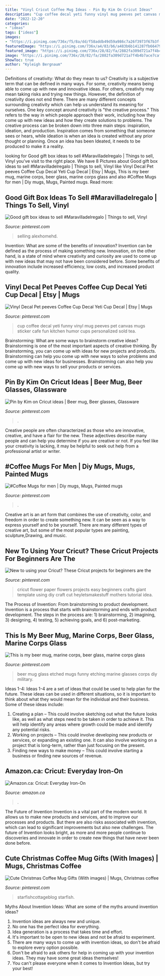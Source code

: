 ```yaml
---
title: "Vinyl Cricut Coffee Mug Ideas - Pin By Kim On Cricut Ideas"
description: "Cup coffee decal yeti funny vinyl mug peeves pet canvas mugs sticker cafe fun kitchen humor cups personalized sold tea"
date: "2022-12-20"
categories:
- "ideas"
tags: ["ideas"]
images:
- "https://i.pinimg.com/736x/f5/8a/dd/f58addb49d59a986c7a26f3973f67b3f--beer-mug-glass-etching.jpg"
featuredImage: "https://i.pinimg.com/736x/a4/83/b6/a483b6b141287fb664795405980ef4a0.jpg"
featured_image: "https://i.pinimg.com/736x/28/82/fa/2882fa309d721a7f4b4b7ace7caf5221.jpg"
image: "https://i.pinimg.com/736x/28/82/fa/2882fa309d721a7f4b4b7ace7caf5221.jpg"
ShowToc: true
author: "Kyleigh Bergnaum"
---
```



Definitions of creativity: What do they mean to us?
Creativity is a subjective term that can be defined in many ways. For some, creativity means being able to come up with new and innovative ideas. For others, creativity may mean taking risks and trying new things. However, the definition of creativity does not end there. There are many different concepts surrounding creativity which can help us understand its meaning for ourselves.
One key concept around creativity is "the creative process." This refers to the way in which people approach their work, including how they come up with new ideas and how they create solutions to problems. The creative process can be broken down into three main steps: inspiration, ideation, and production. Inspiration comes from something that someone sees or hears, while ideation is when an idea is created without any prior thought or planning. Once an idea has been Ideated, it needs to be produced to make it a reality.

	

		
looking for Good gift box ideas to sell #Maravilladelregalo | Things to sell, Vinyl you've visit to the right place. We have 8 Pictures about Good gift box ideas to sell #Maravilladelregalo | Things to sell, Vinyl like Vinyl Decal Pet peeves Coffee Cup Decal Yeti Cup Decal | Etsy | Mugs, This is my beer mug, marine corps, beer glass, marine corps glass and also #Coffee Mugs for men | Diy mugs, Mugs, Painted mugs. Read more:
		
    
## Good Gift Box Ideas To Sell #Maravilladelregalo | Things To Sell, Vinyl

<img loading=lazy src="https://i.pinimg.com/736x/bb/0a/9d/bb0a9d279791f0478f1949d6f147e34d.jpg" onerror="this.onerror=null;this.src='https://tse3.mm.bing.net/th?id=OIP.CQFiiZK01Tm2anJ50Ew2rwHaJ4&amp;pid=15.1';" alt="Good gift box ideas to sell #Maravilladelregalo | Things to sell, Vinyl">

_Source: pinterest.com_

>selling alexhomehd. 

	

Invention: What are some of the benefits of innovation?
Invention can be defined as the process of making something new. Innovation, on the other hand, is a state of mind where creativity and curiosity are used to come up with new ideas that may not have been considered before. Some benefits of innovation include increased efficiency, low costs, and increased product quality.

    
## Vinyl Decal Pet Peeves Coffee Cup Decal Yeti Cup Decal | Etsy | Mugs

<img loading=lazy src="https://i.pinimg.com/736x/28/82/fa/2882fa309d721a7f4b4b7ace7caf5221.jpg" onerror="this.onerror=null;this.src='https://tse1.mm.bing.net/th?id=OIP.5fM_KhHpqGN9hOsSwbUiFAHaJ3&amp;pid=15.1';" alt="Vinyl Decal Pet peeves Coffee Cup Decal Yeti Cup Decal | Etsy | Mugs">

_Source: pinterest.com_

>cup coffee decal yeti funny vinyl mug peeves pet canvas mugs sticker cafe fun kitchen humor cups personalized sold tea. 

	

Brainstorming: What are some ways to brainstorm creative ideas?
Brainstorming is one of the most important aspects of creative thinking. By brainstorming, you can come up with ideas for new projects and products. Brainstorming can help you come up with new ways to solve problems and come up with new ideas for businesses. Brainstorming can also help you come up with new ways to sell your products or services.

    
## Pin By Kim On Cricut Ideas | Beer Mug, Beer Glasses, Glassware

<img loading=lazy src="https://i.pinimg.com/736x/e3/f0/f7/e3f0f716bb709e0bd4f9ff4a1c564b49.jpg" onerror="this.onerror=null;this.src='https://tse1.mm.bing.net/th?id=OIP.RsFjOXZVnG0kItT21HK2lwHaJ3&amp;pid=15.1';" alt="Pin by Kim on Cricut ideas | Beer mug, Beer glasses, Glassware">

_Source: pinterest.com_

>. 

	

Creative people are often characterized as those who are innovative, creative, and have a flair for the new. These adjectives describe many people and can help you determine if you are creative or not. If you feel like your creativity is lacking, it may be helpful to seek out help from a professional artist or writer.

    
## #Coffee Mugs For Men | Diy Mugs, Mugs, Painted Mugs

<img loading=lazy src="https://i.pinimg.com/736x/2f/fa/7c/2ffa7c9a5b5d593c4fdb547b4cbbe04c.jpg" onerror="this.onerror=null;this.src='https://tse2.mm.bing.net/th?id=OIP.mNdPCLWRi2_SkeTFRuchhwHaJ3&amp;pid=15.1';" alt="#Coffee Mugs for men | Diy mugs, Mugs, Painted mugs">

_Source: pinterest.com_

>. 

	

Creative art is an art form that combines the use of creativity, color, and freedom in order to create something new. It can be seen as a way to express yourself and to be yourself. There are many different types of creative art, but some of the most popular types are painting, sculpture,Drawing, and music.

    
## New To Using Your Cricut? These Cricut Projects For Beginners Are The

<img loading=lazy src="https://i.pinimg.com/736x/a4/83/b6/a483b6b141287fb664795405980ef4a0.jpg" onerror="this.onerror=null;this.src='https://tse3.mm.bing.net/th?id=OIP.hkxZ6Ynx9BrT6a4NO9j8YwHaLH&amp;pid=15.1';" alt="New to using your Cricut? These Cricut projects for beginners are the">

_Source: pinterest.com_

>cricut flower paper flowers projects easy beginners crafts giant template using diy craft cut heyletsmakestuff mothers tutorial idea. 

	

The Process of Invention: From brainstorming to product development.
Invention is a process that starts with brainstorming and ends with product development. The steps in the process are: 1) brainstorming, 2) imagining, 3) designing, 4) testing, 5) achieving goals, and 6) post-marketing.

    
## This Is My Beer Mug, Marine Corps, Beer Glass, Marine Corps Glass

<img loading=lazy src="https://i.pinimg.com/736x/f5/8a/dd/f58addb49d59a986c7a26f3973f67b3f--beer-mug-glass-etching.jpg" onerror="this.onerror=null;this.src='https://tse2.mm.bing.net/th?id=OIP.-w5s8MzuEgpC4EVmZIvbiAHaLH&amp;pid=15.1';" alt="This is my beer mug, marine corps, beer glass, marine corps glass">

_Source: pinterest.com_

>beer mug glass etched mugs funny etching marine glasses corps diy military. 

	

Ideas 1-4:
Ideas 1-4 are a set of ideas that could be used to help plan for the future. These ideas can be used in different situations, so it is important to think about what they would mean for the individual and their business. Some of these ideas include:
1. Creating a plan – This could involve sketching out what the future looks like, as well as what steps need to be taken in order to achieve it. This will help identify any areas where growth could be made and identify any potential risks. 
2. Working on projects – This could involve developing new products or services, or expanding an existing one. It can also involve working on a project that is long-term, rather than just focusing on the present. 
3. Finding new ways to make money – This could involve starting a business or finding new sources of revenue.

    
## Amazon.ca: Cricut: Everyday Iron-On

<img loading=lazy src="https://images-na.ssl-images-amazon.com/images/S/abs-image-upload-na/f/AmazonStores/A2EUQ1WTGCTBG2/550b8bc8a7913f22883ff0c63fb438ee.w3000.h2000.jpg" onerror="this.onerror=null;this.src='https://tse4.mm.bing.net/th?id=OIP.UJB4jxnuB9LoEFBevqVwZQHaE8&amp;pid=15.1';" alt="Amazon.ca: Cricut: Everyday Iron-On">

_Source: amazon.ca_

>. 

	

The Future of Invention
Invention is a vital part of the modern world. It allows us to make new products and services, and to improve our processes and products. But there are also risks associated with invention, which can lead to significant improvements but also new challenges. The future of Invention looks bright, as more and more people continue to discoveries and innovate in order to create new things that have never been done before.

    
## Cute Christmas Coffee Mug Gifts (With Images) | Mugs, Christmas Coffee

<img loading=lazy src="https://i.pinimg.com/originals/90/3c/16/903c167a25d441a84c4c0aad7e7775d9.jpg" onerror="this.onerror=null;this.src='https://tse4.mm.bing.net/th?id=OIP.4PwzrmNBMw6F4N7fq35qSwHaLH&amp;pid=15.1';" alt="Cute Christmas Coffee Mug Gifts (With images) | Mugs, Christmas coffee">

_Source: pinterest.com_

>starfishcottageblog starfish. 

	

Myths About Invention Ideas: What are some of the myths around invention ideas?
1. Invention ideas are always new and unique.
2. No one has the perfect idea for everything.
3. Idea generation is a process that takes time and effort.
4. It's important to be open to new ideas and not be afraid to experiment.
5. There are many ways to come up with invention ideas, so don't be afraid to explore every option possible.
6. Don't be afraid to ask others for help in coming up with your invention ideas. They may have some great ideas themselves!
7. You can't please everyone when it comes to Invention Ideas, but try your best!

